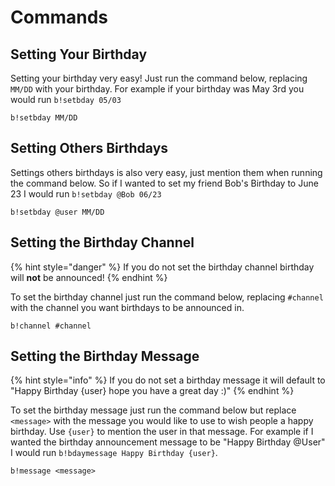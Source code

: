 # Commands

## Setting Your Birthday

Setting your birthday very easy! Just run the command below, replacing `MM/DD` with your birthday. For example if your birthday was May 3rd you would run `b!setbday 05/03`

```
b!setbday MM/DD
```

## Setting Others Birthdays

Settings others birthdays is also very easy, just mention them when running the command below. So if I wanted to set my friend Bob's Birthday to June 23 I would run `b!setbday @Bob 06/23`

```text
b!setbday @user MM/DD
```

## Setting the Birthday Channel

{% hint style="danger" %}
If you do not set the birthday channel birthday will **not** be announced!
{% endhint %}

To set the birthday channel just run the command below, replacing `#channel` with the channel you want birthdays to be announced in.

```text
b!channel #channel
```

## Setting the Birthday Message

{% hint style="info" %}
If you do not set a birthday message it will default to "Happy Birthday {user} hope you have a great day :\)"
{% endhint %}

To set the birthday message just run the command below but replace `<message>` with the message you would like to use to wish people a happy birthday. Use `{user}` to mention the user in that message. For example if I wanted the birthday announcement message to be "Happy Birthday @User" I would run `b!bdaymessage Happy Birthday {user}`.

```text
b!message <message>
```

